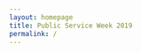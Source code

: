 ```yaml
---
layout: homepage
title: Public Service Week 2019
permalink: /
---
```

<!-- Type your notification here - the notification bar will not appear if this is empty. For other changes, refer to _data/homepage.yml to edit the homepage 
###### This website is in beta - your valuable [feedback](https://form.sg/#!/forms/govtech/5a9ce876b3a3b6006e6b8335){:target="_blank"} will help us in improving it.
-->

